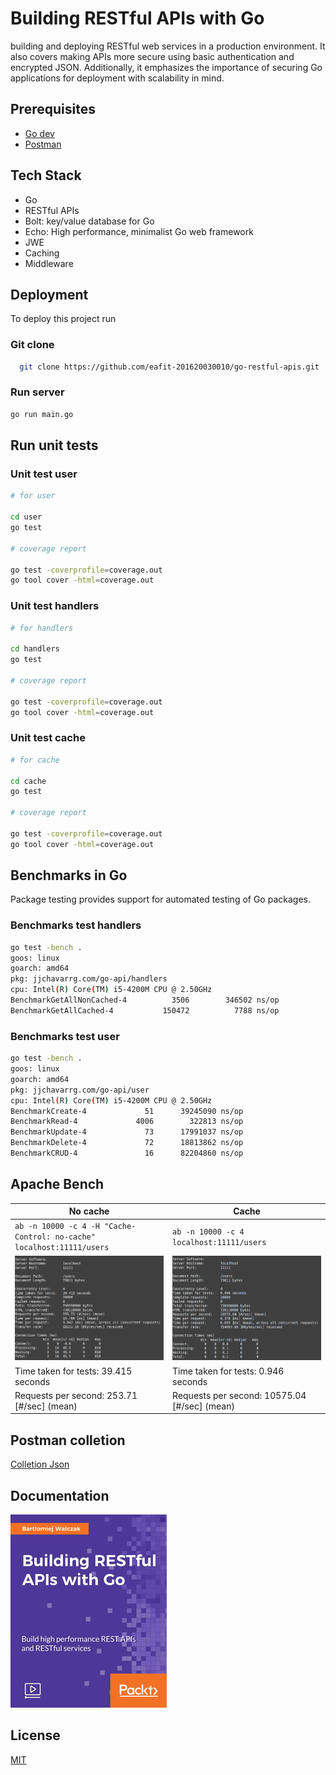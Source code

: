 # Building RESTful APIs with Go

building and deploying RESTful web services in a production environment. It also covers making APIs more secure using basic authentication and encrypted JSON. Additionally, it emphasizes the importance of securing Go applications for deployment with scalability in mind.

## Prerequisites

- [Go dev](https://go.dev/)
- [Postman](https://www.postman.com/)

## Tech Stack

- Go
- RESTful APIs
- Bolt: key/value database for Go
- Echo: High performance, minimalist Go web framework
- JWE
- Caching
- Middleware

## Deployment

To deploy this project run

### Git clone

```bash
  git clone https://github.com/eafit-201620030010/go-restful-apis.git
```

### Run server

```bash
go run main.go
```

## Run unit tests

### Unit test user

```bash
# for user

cd user
go test

# coverage report

go test -coverprofile=coverage.out
go tool cover -html=coverage.out
```

### Unit test handlers

```bash
# for handlers

cd handlers
go test

# coverage report

go test -coverprofile=coverage.out
go tool cover -html=coverage.out
```

### Unit test cache

```bash
# for cache

cd cache
go test

# coverage report

go test -coverprofile=coverage.out
go tool cover -html=coverage.out
```

## Benchmarks in Go

Package testing provides support for automated testing of Go packages.

### Benchmarks test handlers

```bash
go test -bench .
goos: linux
goarch: amd64
pkg: jjchavarrg.com/go-api/handlers
cpu: Intel(R) Core(TM) i5-4200M CPU @ 2.50GHz
BenchmarkGetAllNonCached-4   	    3506	    346502 ns/op
BenchmarkGetAllCached-4      	  150472	      7788 ns/op
```

### Benchmarks test user

```bash
go test -bench .
goos: linux
goarch: amd64
pkg: jjchavarrg.com/go-api/user
cpu: Intel(R) Core(TM) i5-4200M CPU @ 2.50GHz
BenchmarkCreate-4   	      51	  39245090 ns/op
BenchmarkRead-4     	    4006	    322813 ns/op
BenchmarkUpdate-4   	      73	  17991037 ns/op
BenchmarkDelete-4   	      72	  18813862 ns/op
BenchmarkCRUD-4     	      16	  82204860 ns/op
```

## Apache Bench

| No cache                                                              | Cache                                              |
| --------------------------------------------------------------------- | -------------------------------------------------- |
| `ab -n 10000 -c 4 -H "Cache-Control: no-cache" localhost:11111/users` | `ab -n 10000 -c 4 localhost:11111/users`           |
| ![No cache](./img/apache-bench-go-rest-no-cache.png)                  | ![Cache](./img/apache-bench-go-rest-cache.png.png) |
| Time taken for tests: 39.415 seconds                                  | Time taken for tests: 0.946 seconds                |
| Requests per second: 253.71 [#/sec] (mean)                            | Requests per second: 10575.04 [#/sec] (mean)       |

## Postman colletion

[Colletion Json](./postman)

## Documentation

![course](./img/restful-apis-with-go.jpeg)

## License

[MIT](https://choosealicense.com/licenses/mit/)
